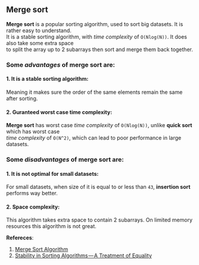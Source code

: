 ## Merge sort

**Merge sort** is a popular sorting algorithm, used to sort big datasets. It is rather easy to understand.  
It is a stable sorting algorithm, with *time complexity* of `O(Nlog(N))`. It does also take some extra space  
to split the array up to 2 subarrays then sort and merge them back together.

### Some *advantages* of **merge sort** are:

#### 1. It is a stable sorting algorithm:
Meaning it makes sure the order of the same elements remain the same after sorting.

#### 2. Guranteed worst case time complexity:
**Merge sort** has worst case *time complexity* of `O(Nlog(N))`, unlike **quick sort** which has worst case   
*time complexity* of `O(N^2)`, which can lead to poor performance in large datasets.

### Some *disadvantages* of **merge sort** are:

#### 1. It is not optimal for small datasets:
For small datasets, when size of it is equal to or less than `43`, **insertion sort** performs way better.

#### 2. Space complexity:
This algorithm takes extra space to contain 2 subarrays. On limited memory resources this algorithm is not great.


**Refereces**:

1. [Merge Sort Algorithm](https://www.geeksforgeeks.org/merge-sort/)
2. [Stability in Sorting Algorithms — A Treatment of Equality](https://www.freecodecamp.org/news/stability-in-sorting-algorithms-a-treatment-of-equality-fa3140a5a539/)
